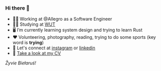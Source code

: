 <h3>Hi there 👋</h3>

- 👨‍💻 Working at @Allegro as a Software Engineer
- 👨‍🎓 Studying at [WUT](https://pw.edu.pl/engpw)
- 🖥 I’m currently learning system design and trying to learn Rust 
- ❤️ Volunteering, photography, reading, trying to do some sports (key word is **trying**) 
- 🤝 Let's connect at [instagram](https://www.instagram.com/erlobo/) or [linkedin](https://www.linkedin.com/in/kirylvolkau/) 
- 📎 [Take a look at my CV](/KirylVolkau_CV.pdf)

*Žyvie Biełaruś!*

